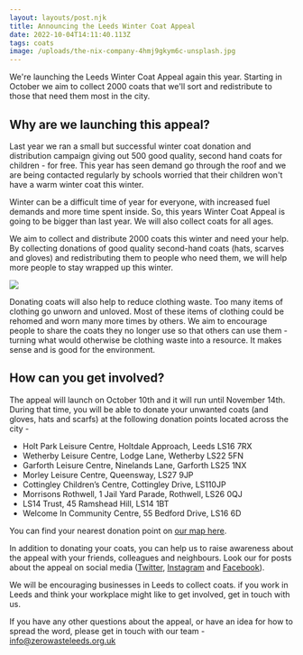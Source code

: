 ```yaml
---
layout: layouts/post.njk
title: Announcing the Leeds Winter Coat Appeal
date: 2022-10-04T14:11:40.113Z
tags: coats
image: /uploads/the-nix-company-4hmj9gkym6c-unsplash.jpg
---
```

We're launching the Leeds Winter Coat Appeal again this year. Starting in October we aim to collect 2000 coats that we'll sort and redistribute to those that need them most in the city.

## Why are we launching this appeal?

Last year we ran a small but successful winter coat donation and distribution campaign giving out 500 good quality, second hand coats for children - for free. This year has seen demand go through the roof and we are being contacted regularly by schools worried that their children won't have a warm winter coat this winter.

Winter can be a difficult time of year for everyone, with increased fuel demands and more time spent inside. So, this years Winter Coat Appeal is going to be bigger than last year. We will also collect coats for all ages.

We aim to collect and distribute 2000 coats this winter and need your help.
By collecting donations of good quality second-hand coats (hats, scarves and gloves) and redistributing them to people who need them, we will help more people to stay wrapped up this winter.

![](/uploads/zwl-coats-edited-1-.png)

Donating coats will also help to reduce clothing waste. Too many items of clothing go unworn and unloved. Most of these items of clothing could be rehomed and worn many more times by others. We aim to encourage people to share the coats they no longer use so that others can use them - turning what would otherwise be clothing waste into a resource. It makes sense and is good for the environment.

## How can you get involved?

The appeal will launch on October 10th and it will run until November 14th. During that time, you will be able to donate your unwanted coats (and gloves, hats and scarfs) at the following donation points located across the city -

* Holt Park Leisure Centre, Holtdale Approach, Leeds LS16 7RX
* Wetherby Leisure Centre, Lodge Lane, Wetherby LS22 5FN
* Garforth Leisure Centre, Ninelands Lane, Garforth LS25 1NX
* Morley Leisure Centre, Queensway, LS27 9JP
* Cottingley Children’s Centre, Cottingley Drive, LS110JP
* Morrisons Rothwell, 1 Jail Yard Parade, Rothwell, LS26 0QJ
* LS14 Trust, 45 Ramshead Hill, LS14 1BT
* Welcome In Community Centre, 55 Bedford Drive, LS16 6D

Y﻿ou can find your nearest donation point on [our map here](https://www.zerowasteleeds.org.uk/projects/leeds-winter-coat-appeal/#map).

In addition to donating your coats, you can help us to raise awareness about the appeal with your friends, colleagues and neighbours. Look our for posts about the appeal on social media ([Twitter](https://twitter.com/ZeroWasteLeeds), [Instagram](https://www.instagram.com/zerowasteleeds/) and [Facebook](https://www.facebook.com/zerowasteleeds)).

We will be encouraging businesses in Leeds to collect coats. if you work in Leeds and think your workplace might like to get involved, get in touch with us.

If you have any other questions about the appeal, or have an idea for how to spread the word, please get in touch with our team - info@zerowasteleeds.org.uk